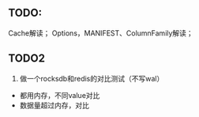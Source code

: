 ## TODO:
Cache解读；
Options，MANIFEST、ColumnFamily解读；

## TODO2
1. 做一个rocksdb和redis的对比测试（不写wal）
- 都用内存，不同value对比
- 数据量超过内存，对比
